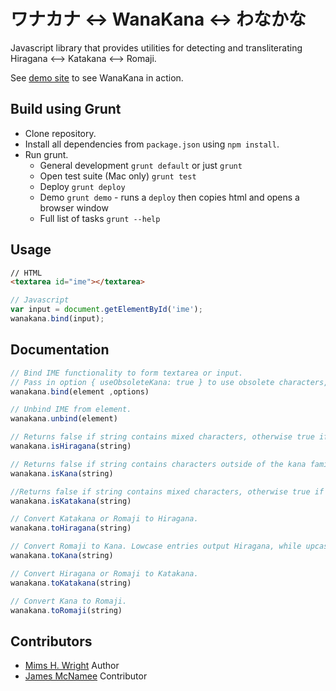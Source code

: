 ワナカナ <-> WanaKana <-> わなかな
===============================

Javascript library that provides utilities for detecting and transliterating Hiragana &lt;--> Katakana &lt;--> Romaji.

See [demo site](http://wanakana.com) to see WanaKana in action.

## Build using Grunt

- Clone repository.
- Install all dependencies from `package.json` using `npm install`.
- Run grunt.
	- General development `grunt default` or just `grunt`
	- Open test suite (Mac only) `grunt test`
	- Deploy `grunt deploy`
	- Demo `grunt demo` - runs a `deploy` then copies html and opens a browser window
	- Full list of tasks `grunt --help`

## Usage

```html
// HTML
<textarea id="ime"></textarea>
```

```javascript
// Javascript
var input = document.getElementById('ime');
wanakana.bind(input);
```

## Documentation

```javascript
// Bind IME functionality to form textarea or input.
// Pass in option { useObsoleteKana: true } to use obsolete characters, such as ゐ and ゑ.
wanakana.bind(element ,options)

// Unbind IME from element.
wanakana.unbind(element)

// Returns false if string contains mixed characters, otherwise true if Hiragana.
wanakana.isHiragana(string)

// Returns false if string contains characters outside of the kana family, otherwise true if Hiragana and/or Katakana.
wanakana.isKana(string)

//Returns false if string contains mixed characters, otherwise true if Katakana.
wanakana.isKatakana(string)

// Convert Katakana or Romaji to Hiragana.
wanakana.toHiragana(string)

// Convert Romaji to Kana. Lowcase entries output Hiragana, while upcase entries output Katakana.
wanakana.toKana(string)

// Convert Hiragana or Romaji to Katakana.
wanakana.toKatakana(string)

// Convert Kana to Romaji.
wanakana.toRomaji(string)
```

## Contributors

- [Mims H. Wright](http://github.com/mimshwright)	Author
- [James McNamee](http://github.com/dotfold)		Contributor